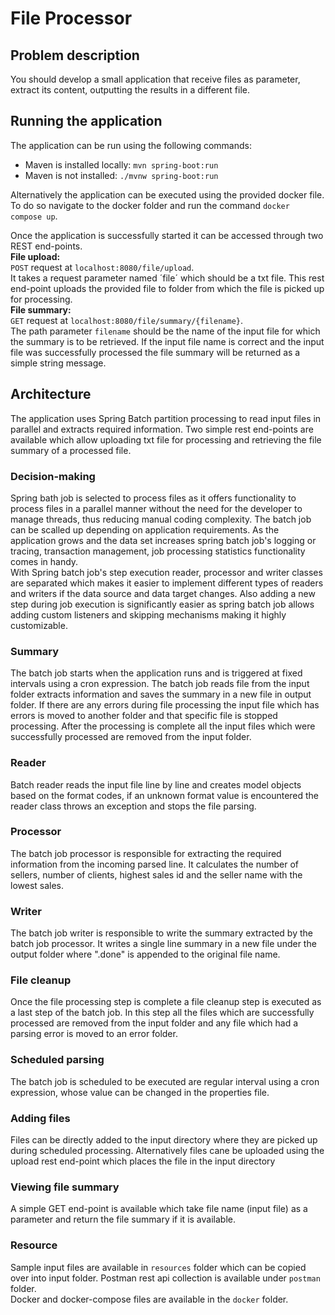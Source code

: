 # File Processor
## Problem description
You should develop a small application that receive files as parameter, extract its content, 
outputting the results in a different file.

## Running the application
The application can be run using the following commands:  
- Maven is installed locally: ```mvn spring-boot:run```  
- Maven is not installed: ```./mvnw spring-boot:run```  

Alternatively the application can be executed using the provided docker file. To do so navigate to the docker folder 
and run the command ```docker compose up```.  

Once the application is successfully started it can be accessed through two REST end-points.  
**File upload:**   
```POST``` request at ```localhost:8080/file/upload```.  
It takes a request parameter named ´file´ which should be a txt file. This rest end-point uploads the provided
file to folder from which the file is picked up for processing.  
**File summary:**   
```GET``` request at ```localhost:8080/file/summary/{filename}```.   
The path parameter ```filename``` should be the name of the input file for which the summary is to be retrieved. 
If the input file name is correct and the input file was successfully processed the file summary will be 
returned as a simple string message.  


## Architecture
The application uses Spring Batch partition processing to read input files in parallel and extracts
required information. Two simple rest end-points are available which allow uploading txt file for processing and 
retrieving the file summary of a processed file.

### Decision-making
Spring bath job is selected to process files as it offers functionality to process files in a parallel manner
without the need for the developer to manage threads, thus reducing manual coding complexity. The batch job can be
scalled up depending on application requirements. As the application grows and the data set increases spring batch job's
logging or tracing, transaction management, job processing statistics functionality comes in handy.  
With Spring batch job's step execution reader, processor and writer classes are separated which makes it easier to
implement different types of readers and writers if the data source and data target changes. Also adding a new step 
during job execution is significantly easier as spring batch job allows adding custom listeners and skipping mechanisms 
making it highly customizable.

### Summary
The batch job starts when the application runs and is triggered at fixed intervals using a cron expression. 
The batch job reads file from the input folder extracts information and saves the summary in a new file in output folder.
If there are any errors during file processing the input file which has errors is moved to another folder 
and that specific file is stopped processing. After the processing is complete all the input files which 
were successfully processed are removed from the input folder.  

### Reader
Batch reader reads the input file line by line and creates model objects based on the format codes, 
if an unknown format value is encountered the reader class throws an exception and stops the file parsing.  

### Processor
The batch job processor is responsible for extracting the required information from the incoming parsed line.
It calculates the number of sellers, number of clients, highest sales id and the seller name with the lowest sales.  

### Writer
The batch job writer is responsible to write the summary extracted by the batch job processor. It writes a 
single line summary in a new file under the output folder where ".done" is appended to the original file name.

### File cleanup
Once the file processing step is complete a file cleanup step is executed as a last step of the batch job.
In this step all the files which are successfully processed are removed from the input folder and any file
which had a parsing error is moved to an error folder.

### Scheduled parsing
The batch job is scheduled to be executed are regular interval using a cron expression, whose value can be 
changed in the properties file.

### Adding files
Files can be directly added to the input directory where they are picked up during scheduled processing. Alternatively
files cane be uploaded using the upload rest end-point which places the file in the input directory

### Viewing file summary
A simple GET end-point is available which take file name (input file) as a parameter and return the file summary if it is available.  

### Resource
Sample input files are available in ```resources``` folder which can be copied over into input folder.
Postman rest api collection is available under ```postman``` folder.  
Docker and docker-compose files are available in the ```docker``` folder.
